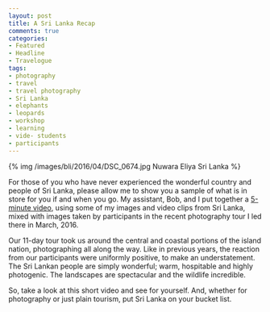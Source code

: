 ```yaml
---
layout: post
title: A Sri Lanka Recap
comments: true
categories:
- Featured
- Headline
- Travelogue
tags:
- photography
- travel
- travel photography
- Sri Lanka
- elephants
- leopards
- workshop
- learning
- vide- students
- participants
---
```


{% img /images/bli/2016/04/DSC_0674.jpg Nuwara Eliya Sri Lanka %}

For those of you who have never experienced the wonderful country and people of Sri Lanka, please allow me to show you a sample of what is in store for you if and when you go. My assistant, Bob, and I put together a [5-minute video](https://youtu.be/-lNOxQcLmV0), using some of my images and video clips from Sri Lanka, mixed with images taken by participants in the recent photography tour I led there in March, 2016. 

<!--more-->

Our 11-day tour took us around the central and coastal portions of the island nation, photographing all along the way. Like in previous years, the reaction from our participants were uniformly positive, to make an understatement. The Sri Lankan people are simply wonderful; warm, hospitable and highly photogenic. The landscapes are spectacular and the wildlife incredible. 

So, take a look at this short video and see for yourself. And, whether for photography or just plain tourism, put Sri Lanka on your bucket list. 

